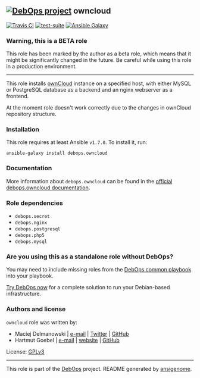 ## [![DebOps project](http://debops.org/images/debops-small.png)](http://debops.org) owncloud

[![Travis CI](http://img.shields.io/travis/debops/ansible-owncloud.svg?style=flat)](http://travis-ci.org/debops/ansible-owncloud) [![test-suite](http://img.shields.io/badge/test--suite-ansible--owncloud-blue.svg?style=flat)](https://github.com/debops/test-suite/tree/master/ansible-owncloud/)  [![Ansible Galaxy](http://img.shields.io/badge/galaxy-debops.owncloud-660198.svg?style=flat)](https://galaxy.ansible.com/list#/roles/1584)
### Warning, this is a BETA role

This role has been marked by the author as a beta role, which means that it
might be significantly changed in the future. Be careful while using this role
in a production environment.

***

This role installs [ownCloud](http://owncloud.org/) instance on a specified
host, with either MySQL or PostgreSQL database as a backend and an nginx
webserver as a frontend.

At the moment role doesn't work correctly due to the changes in ownCloud
repository structure.

### Installation

This role requires at least Ansible `v1.7.0`. To install it, run:

    ansible-galaxy install debops.owncloud

### Documentation

More information about `debops.owncloud` can be found in the
[official debops.owncloud documentation](http://docs.debops.org/en/latest/ansible/roles/debops.owncloud.html).


### Role dependencies

- `debops.secret`
- `debops.nginx`
- `debops.postgresql`
- `debops.php5`
- `debops.mysql`

### Are you using this as a standalone role without DebOps?

You may need to include missing roles from the [DebOps common
playbook](https://github.com/debops/debops-playbooks/blob/master/playbooks/common.yml)
into your playbook.

[Try DebOps now](https://github.com/debops/debops) for a complete solution to run your Debian-based infrastructure.





### Authors and license

`owncloud` role was written by:
- Maciej Delmanowski | [e-mail](mailto:drybjed@gmail.com) | [Twitter](https://twitter.com/drybjed) | [GitHub](https://github.com/drybjed)
- Hartmut Goebel | [e-mail](mailto:'h.goebel@crazy-compilers.com) | [website](http://www.crazy-compilers.com) | [GitHub](https://github.com/htgoebel)

License: [GPLv3](https://tldrlegal.com/license/gnu-general-public-license-v3-%28gpl-3%29)

***

This role is part of the [DebOps](http://debops.org/) project. README generated by [ansigenome](https://github.com/nickjj/ansigenome/).
